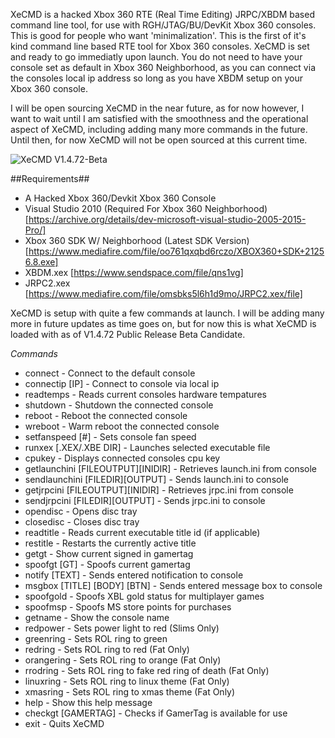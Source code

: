 XeCMD is a hacked Xbox 360 RTE (Real Time Editing) JRPC/XBDM based command line tool, for use with RGH/JTAG/BU/DevKit Xbox 360 consoles. This is good for people who want 'minimalization'. This is the first of it's kind command line based RTE tool for Xbox 360 consoles. XeCMD is set and ready to go immediatly upon launch. You do not need to have your console set as default in Xbox 360 Neighborhood, as you can connect via the consoles local ip address so long as you have XBDM setup on your Xbox 360 console.

I will be open sourcing XeCMD in the near future, as for now however, I want to wait until I am satisfied with the smoothness and the operational aspect of XeCMD, including adding many more commands in the future. Until then, for now XeCMD will not be open sourced at this current time.

![XeCMD V1.4.72-Beta](https://i.imgur.com/mhPJa4H.png)

##Requirements##
- A Hacked Xbox 360/Devkit Xbox 360 Console
- Visual Studio 2010 (Required For Xbox 360 Neighborhood) [https://archive.org/details/dev-microsoft-visual-studio-2005-2015-Pro/]
- Xbox 360 SDK W/ Neighborhood (Latest SDK Version) [https://www.mediafire.com/file/oo761qxqbd6rczo/XBOX360+SDK+21256.8.exe]
- XBDM.xex [https://www.sendspace.com/file/qns1vg]
- JRPC2.xex [https://www.mediafire.com/file/omsbks5l6h1d9mo/JRPC2.xex/file]

XeCMD is setup with quite a few commands at launch. I will be adding many more in future updates as time goes on, but for now this is what XeCMD is loaded with as of V1.4.72 Public Release Beta Candidate.

*Commands*
- connect                            - Connect to the default console
- connectip [IP]                     - Connect to console via local ip
- readtemps                          - Reads current consoles hardware tempatures
- shutdown                           - Shutdown the connected console
- reboot                             - Reboot the connected console
- wreboot                            - Warm reboot the connected console
- setfanspeed [#]                    - Sets console fan speed
- runxex [.XEX/.XBE DIR]             - Launches selected executable file
- cpukey                             - Displays connected consoles cpu key
- getlaunchini [FILEOUTPUT][INIDIR]  - Retrieves launch.ini from console
- sendlaunchini [FILEDIR][OUTPUT]    - Sends launch.ini to console
- getjrpcini [FILEOUTPUT][INIDIR]    - Retrieves jrpc.ini from console
- sendjrpcini [FILEDIR][OUTPUT]      - Sends jrpc.ini to console
- opendisc                           - Opens disc tray
- closedisc                          - Closes disc tray
- readtitle                          - Reads current executable title id (if applicable)
- restitle                           - Restarts the currently active title
- getgt                              - Show current signed in gamertag
- spoofgt [GT]                       - Spoofs current gamertag
- notify [TEXT]                      - Sends entered notification to console
- msgbox [TITLE] [BODY] [BTN]        - Sends entered message box to console
- spoofgold                         - Spoofs XBL gold status for multiplayer games
- spoofmsp                            - Spoofs MS store points for purchases
- getname                            - Show the console name
- redpower                           - Sets power light to red (Slims Only)
- greenring                          - Sets ROL ring to green
- redring                            - Sets ROL ring to red (Fat Only)
- orangering                         - Sets ROL ring to orange (Fat Only)
- rrodring                           - Sets ROL ring to fake red ring of death (Fat Only)
- linuxring                          - Sets ROL ring to linux theme (Fat Only)
- xmasring                           - Sets ROL ring to xmas theme (Fat Only)
- help                               - Show this help message
- checkgt [GAMERTAG]                 - Checks if GamerTag is available for use
- exit                               - Quits XeCMD

